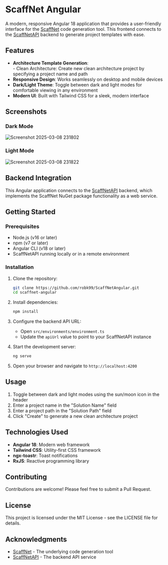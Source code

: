 # ScaffNet Angular

A modern, responsive Angular 18 application that provides a user-friendly interface for the [ScaffNet](https://www.nuget.org/packages/ScaffNet) code generation tool. This frontend connects to the [ScaffNetAPI](https://github.com/robk99/ScaffNetAPI) backend to generate project templates with ease.

## Features

- **Architecture Template Generation**:
<br>- Clean Architecture: Create new clean architecture project by specifying a project name and path
- **Responsive Design**: Works seamlessly on desktop and mobile devices
- **Dark/Light Theme**: Toggle between dark and light modes for comfortable viewing in any environment
- **Modern UI**: Built with Tailwind CSS for a sleek, modern interface

## Screenshots

### Dark Mode
![Screenshot 2025-03-08 231802](https://github.com/user-attachments/assets/67e5a771-62d4-48e9-b051-9a7b8f3decd1)

### Light Mode
![Screenshot 2025-03-08 231822](https://github.com/user-attachments/assets/46e4d818-3734-453d-8f36-7ddaddaedb1f)

## Backend Integration

This Angular application connects to the [ScaffNetAPI](https://github.com/robk99/ScaffNetAPI) backend, which implements the ScaffNet NuGet package functionality as a web service.

## Getting Started

### Prerequisites

- Node.js (v16 or later)
- npm (v7 or later)
- Angular CLI (v18 or later)
- ScaffNetAPI running locally or in a remote environment

### Installation

1. Clone the repository:
   ```bash
   git clone https://github.com/robk99/ScaffNetAngular.git
   cd scaffnet-angular
   ```

2. Install dependencies:
   ```bash
   npm install
   ```

3. Configure the backend API URL:
   - Open `src/environments/environment.ts`
   - Update the `apiUrl` value to point to your ScaffNetAPI instance

4. Start the development server:
   ```bash
   ng serve
   ```

5. Open your browser and navigate to `http://localhost:4200`

## Usage

1. Toggle between dark and light modes using the sun/moon icon in the header
2. Enter a project name in the "Solution Name" field
3. Enter a project path in the "Solution Path" field
4. Click "Create" to generate a new clean architecture project

## Technologies Used

- **Angular 18**: Modern web framework
- **Tailwind CSS**: Utility-first CSS framework
- **ngx-toastr**: Toast notifications
- **RxJS**: Reactive programming library

## Contributing

Contributions are welcome! Please feel free to submit a Pull Request.

## License

This project is licensed under the MIT License - see the LICENSE file for details.

## Acknowledgments

- [ScaffNet](https://www.nuget.org/packages/ScaffNet) - The underlying code generation tool
- [ScaffNetAPI](https://github.com/robk99/ScaffNetAPI) - The backend API service
